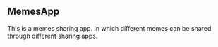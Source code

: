 ## MemesApp

This is a memes sharing app. In which different memes can be shared through different sharing apps. 
